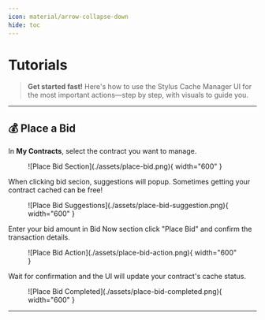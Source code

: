 ```yaml
---
icon: material/arrow-collapse-down
hide: toc
---
```


# **Tutorials**

> **Get started fast!** Here's how to use the Stylus Cache Manager UI for the most important actions—step by step, with visuals to guide you.

---

## **💰 Place a Bid**

In **My Contracts**, select the contract you want to manage.

<figure markdown="span">
  ![Place Bid Section](./assets/place-bid.png){ width="600" }
</figure>

When clicking bid secion, suggestions will popup. Sometimes getting your contract cached can be free!

<figure markdown="span">
  ![Place Bid Suggestions](./assets/place-bid-suggestion.png){ width="600" }
</figure>

Enter your bid amount in Bid Now section click "Place Bid" and confirm the transaction details.

<figure markdown="span">
  ![Place Bid Action](./assets/place-bid-action.png){ width="600" }
</figure>

Wait for confirmation and the UI will update your contract's cache status.

<figure markdown="span">
  ![Place Bid Completed](./assets/place-bid-completed.png){ width="600" }
</figure>

---
